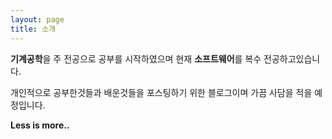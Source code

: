 ```yaml
---
layout: page
title: 소개
---
```


**기계공학**을 주 전공으로 공부를 시작하였으며 현재 **소프트웨어**를 복수 전공하고있습니다.

개인적으로 공부한것들과 배운것들을 포스팅하기 위한 블로그이며 가끔 사담을 적을 예정입니다.

**Less is more..**
